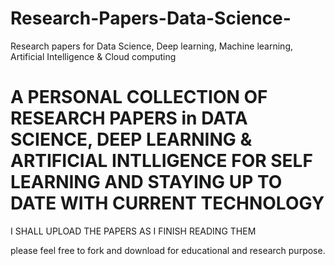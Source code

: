 # Research-Papers-Data-Science-

Research papers for Data Science, Deep learning, Machine learning, Artificial Intelligence & Cloud computing 

# A PERSONAL COLLECTION OF RESEARCH PAPERS in DATA SCIENCE, DEEP LEARNING & ARTIFICIAL INTLLIGENCE FOR SELF LEARNING AND STAYING UP TO DATE WITH CURRENT TECHNOLOGY

I SHALL UPLOAD THE PAPERS AS I FINISH READING THEM

please feel free to fork and download for educational and research purpose. 
